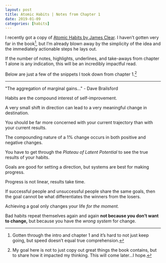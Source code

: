 ```yaml
---
layout: post
title: Atomic Habits | Notes from Chapter 1
date: 2019-01-09
categories: [habits]
---
```


I recently got a copy of [Atomic Habits by James Clear](https://atomichabits.com). I haven’t gotten very far in the book[^1], but I’m already blown away by the simplicity of the idea and the immediately actionable steps he lays out. 

If the number of notes, highlights, underlines, and take-aways from chapter 1 alone is any indication, this will be an incredibly impactful read. 

Below are just a few of the snippets I took down from chapter 1.[^2]

---

"The aggregation of marginal gains..." - Dave Brailsford

Habits are the compound interest of self-improvement.

A very small shift in direction can lead to a very meaningful change in destination.

You should be far more concerned with your current trajectory than with your current results.

The compounding nature of a 1% change occurs in both positive and negative changes.

You have to get through the *Plateau of Latent Potential* to see the true results of your habits.

Goals are good for setting a direction, but systems are best for making progress.

Progress is not linear, results take time.

If successful people and unsuccessful people share the same goals, then the goal cannot be what differentiates the winners from the losers.

Achieving a goal only changes your life *for the moment.*

Bad habits repeat themselves again and again **not because you don’t want to change,** but because you have the *wrong system* for change.



[^1]: Gotten through the intro and chapter 1 and it’s hard to not just keep going, but speed doesn’t equal true comprehension.
[^2]: My goal here is not to just copy out great things the book contains, but to share how it impacted my thinking. This will come later...I hope.